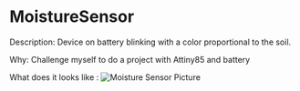 # MoistureSensor
Description: Device on battery blinking with a color proportional to the soil.

Why: Challenge myself to do a project with Attiny85 and battery

What does it looks like : 
![Moisture Sensor Picture]([https://github.com/MrCybernetic/MoistureSensor/blob/master/Pictures/Look.JPG?raw=true](https://github.com/MrCybernetic/MoistureSensor/blob/master/Pictures/Look.JPG?raw=true) "test")

